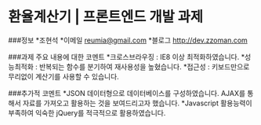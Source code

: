 # 환율계산기 | 프론트엔드 개발 과제 #

###정보
*조현석
*이메일 reumia@gmail.com
*블로그 http://dev.zzoman.com

###과제 주요 내용에 대한 코멘트
*크로스브라우징 : IE8 이상 최적화하였습니다.
*성능최적화 : 반복되는 함수를 분기하여 재사용성을 높혔습니다.
*접근성 : 키보드만으로 무리없이 계산기를 사용할 수 있습니다.

###추가적 코멘트
*JSON 데이터형으로 데이터베이스를 구성하였습니다. AJAX를 통해서 자료를 가져오고 활용하는 것을 보여드리고자 했습니다.
*Javascript 활용능력이 부족하여 익숙한 jQuery를 적극적으로 활용하였습니다.
